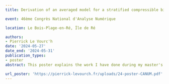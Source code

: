 ```yaml
---
title: Derivation of an averaged model for a stratified compressible biphase flow

event: 46ème Congrès National d'Analyse Numérique

location: Le Bois-Plage-en-Ré, Île de Ré

authors:
- Pierrick Le Vourc'h
date: '2024-05-27'
date_end: '2024-05-31'
publication_types:
- poster
abstract: This poster explains the work I have done during my master's internship and the first months of my PhD. It presents a formal derivation of an averaged model from the compressible barotropic Navier-Stokes equations for a stratified bifluid flow. I also present a glimpse of the analysis of the convergence of the solutions to the Navier-Stokes equations to the solutions of the model I've derived.

url_poster: 'https://pierrick-levourch.fr/uploads/24-poster-CANUM.pdf'
---
```

